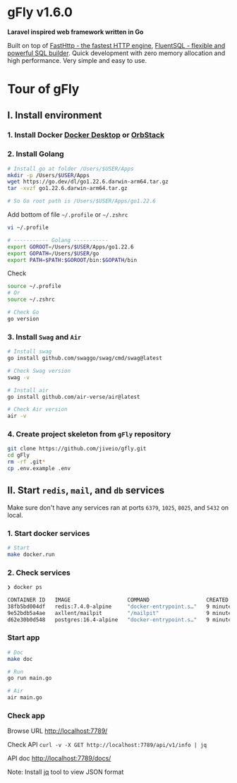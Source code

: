 # gFly v1.6.0

**Laravel inspired web framework written in Go**

Built on top of [FastHttp - the fastest HTTP engine](https://github.com/valyala/fasthttp), [FluentSQL - flexible and powerful SQL builder](https://github.com/jiveio/fluentsql). Quick development with zero memory allocation and high performance. Very simple and easy to use.

# Tour of gFly

## I. Install environment

### 1. Install Docker [Docker Desktop](https://www.docker.com/products/docker-desktop/) or [OrbStack](https://orbstack.dev/)

### 2. Install Golang
```bash
# Install go at folder /Users/$USER/Apps
mkdir -p /Users/$USER/Apps
wget https://go.dev/dl/go1.22.6.darwin-arm64.tar.gz
tar -xvzf go1.22.6.darwin-arm64.tar.gz

# So Go root path is /Users/$USER/Apps/go1.22.6
```
Add bottom of file `~/.profile` or `~/.zshrc`
```bash
vi ~/.profile

# ----------- Golang -----------
export GOROOT=/Users/$USER/Apps/go1.22.6
export GOPATH=/Users/$USER/go
export PATH=$PATH:$GOROOT/bin:$GOPATH/bin
```

Check
```bash
source ~/.profile
# Or
source ~/.zshrc

# Check Go
go version
```

### 3. Install `Swag` and `Air`
```bash
# Install swag
go install github.com/swaggo/swag/cmd/swag@latest

# Check Swag version
swag -v

# Install air
go install github.com/air-verse/air@latest

# Check Air version
air -v
```

### 4. Create project skeleton from `gFly` repository
```bash
git clone https://github.com/jiveio/gfly.git
cd gFly
rm -rf .git*
cp .env.example .env
```

## II. Start `redis`, `mail`, and `db` services

Make sure don't have any services ran at ports `6379`, `1025`, `8025`, and `5432` on local. 

### 1. Start docker services
```bash
# Start
make docker.run
```
### 2. Check services
```bash
❯ docker ps

CONTAINER ID   IMAGE                  COMMAND                  CREATED         STATUS                   PORTS                                                                                            NAMES
38fb5bd004df   redis:7.4.0-alpine     "docker-entrypoint.s…"   9 minutes ago   Up 9 minutes             0.0.0.0:6379->6379/tcp, :::6379->6379/tcp                                                        gfly-redis
9e52bdb5a4ae   axllent/mailpit        "/mailpit"               9 minutes ago   Up 9 minutes (healthy)   0.0.0.0:1025->1025/tcp, :::1025->1025/tcp, 0.0.0.0:8025->8025/tcp, :::8025->8025/tcp, 1110/tcp   gfly-mail
d62e30b0d548   postgres:16.4-alpine   "docker-entrypoint.s…"   9 minutes ago   Up 9 minutes (healthy)   0.0.0.0:5432->5432/tcp, :::5432->5432/tcp                                                        gfly-db
```

### Start app
```bash
# Doc
make doc

# Run
go run main.go

# Air
air main.go
```

### Check app

Browse URL [http://localhost:7789/](http://localhost:7789/)

Check API `curl -v -X GET http://localhost:7789/api/v1/info | jq`

API doc [http://localhost:7789/docs/](http://localhost:7789/docs/)

Note: Install [jq](https://jqlang.github.io/jq/) tool to view JSON format
